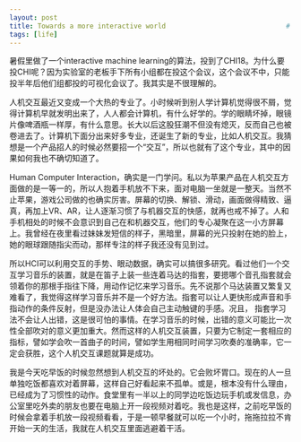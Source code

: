 ```yaml
---
layout: post
title: Towards a more interactive world                              # Title of the page
tags: [life]
---
```


暑假里做了一个interactive machine learning的算法，投到了CHI18。为什么要投CHI呢？因为实验室的老板手下所有小组都在投这个会议，这个会议不中，只能投半年后他们组都投的可视化会议了。我其实是不很理解的。

人机交互最近又变成一个大热的专业了。小时候听到别人学计算机觉得很不屑，觉得计算机早就发明出来了，人人都会计算机，有什么好学的。学的眼睛坏掉，眼镜片像啤酒瓶一样厚，有什么意思。长大以后这股狂潮不但没有熄灭，反而自己也被卷进去了。计算机下面分出来好多专业，还诞生了新的专业，比如人机交互。我猜想是一个产品招人的时候必然要招一个“交互”，所以也就有了这个专业，其中的因果如何我也不确切知道了。

Human Computer Interaction，确实是一门学问。私以为苹果产品在人机交互方面做的是一等一的，所以人抱着手机放不下来，面对电脑一坐就是一整天。当然不止苹果，游戏公司做的也确实厉害。屏幕的切换、解锁、滑动，画面做得精致、逼真，再加上VR、AR，让人逐渐习惯了与机器交互的快感，就再也戒不掉了。人和手机相处的时候不会意识到自己在和机器交互，他们的专心凝聚在这一小方屏幕上。我曾经在夜里看过妹妹发短信的样子，黑暗里，屏幕的光只投射在她的脸上，她的眼球跟随指尖而动，那样专注的样子我还没有见到过。

所以HCI可以利用交互的手势、眼动数据，确实可以搞很多研究。看过他们一个交互学习音乐的装置，就是在笛子上装一些连着马达的指套，要摁哪个音孔指套就会领着你的那根手指往下降，用动作记忆来学习音乐。先不说那个马达装置又繁复又难看了，我觉得这样学习音乐并不是一个好方法。指套可以让人更快形成声音和手指动作的条件反射，但是没办法让人体会自己主动触键的手感。况且， 指套学习法不会让人出错，这是很可怕的事情。在学习音乐的时候，出错的意义可能比一次性全部吹对的意义更加重大。然而这样的人机交互装置，只要为它制定一套相应的指标，譬如学会吹一首曲子的时间，譬如学生用相同时间学习吹奏的准确率，它一定会获胜，这个人机交互课题就算是成功。

我是今天吃早饭的时候忽然想到人机交互的坏处的。它会败坏胃口。现在的人一旦单独吃饭都喜欢对着屏幕，这样自己好看起来不孤单。或是，根本没有什么理由，已经成为了习惯性的动作。食堂里有一半以上的同学边吃饭边玩手机或发信息，办公室里吃外卖的朋友也要在电脑上开一段视频对着吃。我也是这样，之前吃早饭的时候会拿着手机放一段视频看看，于是一顿早餐就可以吃一个小时，拖拖拉拉不肯开始一天的生活，我就在人机交互里面逃避着干活。

